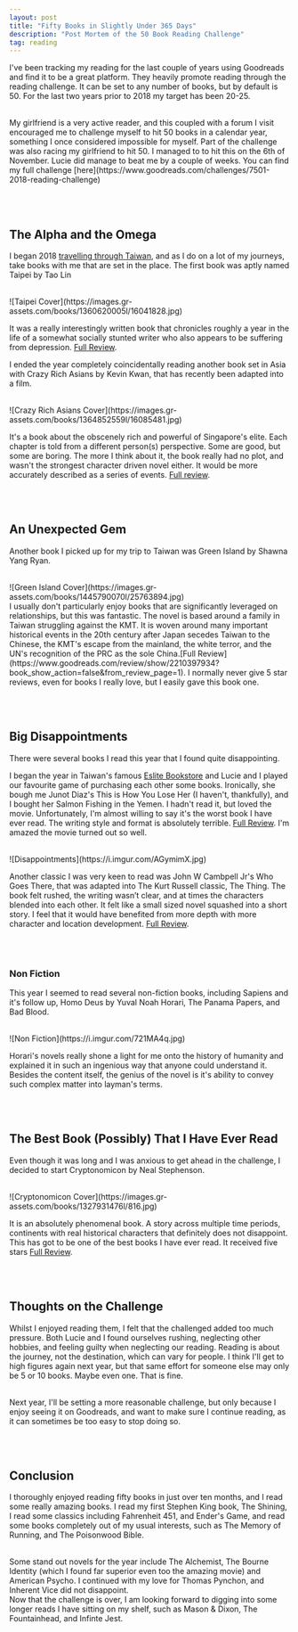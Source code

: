 ```yaml
---
layout: post
title: "Fifty Books in Slightly Under 365 Days"
description: "Post Mortem of the 50 Book Reading Challenge"
tag: reading
---
```

I've been tracking my reading for the last couple of years using Goodreads and find it to be a great platform. They heavily promote reading through the reading challenge. It can be set to any number of books, but by default is 50. For the last two years prior to 2018 my target has been 20-25. 

<br>
My girlfriend is a very active reader, and this coupled with a forum I visit encouraged me to challenge myself to hit 50 books in a calendar year, something I once considered impossible for myself. Part of the challenge was also racing my girlfriend to hit 50. I managed to to hit this on the 6th of November. Lucie did manage to beat me by a couple of weeks. You can find my full challenge [here](https://www.goodreads.com/challenges/7501-2018-reading-challenge) 

<br><br>
## The Alpha and the Omega
I began 2018 [travelling through Taiwan](https://www.flawlessrhetoric.com/Planes-Trains-and-Automobiles), and as I do on a lot of my journeys, take books with me that are set in the place. The first book was aptly named Taipei by Tao Lin

<br>
![Taipei Cover](https://images.gr-assets.com/books/1360620005l/16041828.jpg)
<br>

It was a really interestingly written book that chronicles roughly a year in the life of a somewhat socially stunted writer who also appears to be suffering from depression. [Full Review](https://www.goodreads.com/review/show/2235832319?book_show_action=false&from_review_page=1).

I ended the year completely coincidentally reading another book set in Asia with Crazy Rich Asians by Kevin Kwan, that has recently been adapted into a film.

<br>
![Crazy Rich Asians Cover](https://images.gr-assets.com/books/1364852559l/16085481.jpg)
<br>

It's a book about the obscenely rich and powerful of Singapore's elite. Each chapter is told from a different person(s) perspective. Some are good, but some are boring. The more I think about it, the book really had no plot, and wasn't the strongest character driven novel either. It would be more accurately described as a series of events. [Full review](https://www.goodreads.com/review/show/2585382603?book_show_action=false&from_review_page=1).

<br><br>
## An Unexpected Gem
Another book I picked up for my trip to Taiwan was Green Island by Shawna Yang Ryan.

<br>
![Green Island Cover](https://images.gr-assets.com/books/1445790070l/25763894.jpg)
<br>
I usually don't particularly enjoy books that are significantly leveraged on relationships, but this was fantastic. The novel is based around a family in Taiwan struggling against the KMT. It is woven around many important historical events in the 20th century after Japan secedes Taiwan to the Chinese, the KMT's escape from the mainland, the white terror, and the UN's recognition of the PRC as the sole China.[Full Review](https://www.goodreads.com/review/show/2210397934?book_show_action=false&from_review_page=1). I normally never give 5 star reviews, even for books I really love, but I easily gave this book one.



<br><br>
## Big Disappointments
There were several books I read this year that I found quite disappointing. 

I began the year in Taiwan's famous [Eslite Bookstore](https://sinosphere.blogs.nytimes.com/2015/01/18/saturday-night-in-taipei-and-the-cool-kids-are-at-the-bookstore/) and Lucie and I played our favourite game of purchasing each other some books. Ironically, she bough me Junot Diaz's This is How You Lose Her (I haven't, thankfully), and I bought her Salmon Fishing in the Yemen. I hadn't read it, but loved the movie. Unfortunately, I'm almost willing to say it's the worst book I have ever read. The writing style and format is absolutely terrible. [Full Review](https://www.goodreads.com/review/show/2247383020?book_show_action=false&from_review_page=1). I'm amazed the movie turned out so well. 

<br>
![Disappointments](https://i.imgur.com/AGymimX.jpg)
<br>

Another classic I was very keen to read was John W Cambpell Jr's Who Goes There, that was adapted into 
The Kurt Russell classic, The Thing. The book felt rushed, the writing wasn’t clear, and at times the characters blended into each other. It felt like a small sized novel squashed into a short story. I feel that it would have benefited from more depth with more character and location development. [Full Review](https://www.goodreads.com/review/show/1830083460?book_show_action=false&from_review_page=1).

<br><br>
### Non Fiction
This year I seemed to read several non-fiction books, including Sapiens and it's follow up, Homo Deus by Yuval Noah Horari, The Panama Papers, and Bad Blood.

<br>
![Non Fiction](https://i.imgur.com/721MA4q.jpg)
<br>

Horari's novels really shone a light for me onto the history of humanity and explained it in such an ingenious way that anyone could understand it. Besides the content itself, the genius of the novel is it's ability to convey such complex matter into layman's terms. 

<br><br>
## The Best Book (Possibly) That I Have Ever Read
Even though it was long and I was anxious to get ahead in the challenge, I decided to start Cryptonomicon by Neal Stephenson.

<br>
![Cryptonomicon Cover](https://images.gr-assets.com/books/1327931476l/816.jpg)
<br>

It is an absolutely phenomenal book. A story across multiple time periods, continents with real historical characters that definitely does not disappoint. This has got to be one of the best books I have ever read. It received five stars [Full Review](https://www.goodreads.com/review/show/2115430746?book_show_action=false&from_review_page=1).

<br><br>
## Thoughts on the Challenge
Whilst I enjoyed reading them, I felt that the challenged added too much pressure. Both Lucie and I found ourselves rushing, neglecting other hobbies, and feeling guilty when neglecting our reading. Reading is about the journey, not the destination, which can vary for people. I think I'll get to high figures again next year, but that same effort for someone else may only be 5 or 10 books. Maybe even one. That is fine.

<br>
Next year, I'll be setting a more reasonable challenge, but only because I enjoy seeing it on Goodreads, and want to make sure I continue reading, as it can sometimes be too easy to stop doing so.

<br><br>
## Conclusion
I thoroughly enjoyed reading fifty books in just over ten months, and I read some really amazing books. I read my first Stephen King book, The Shining, I read some classics including Fahrenheit 451, and Ender's Game, and read some books completely out of my usual interests, such as The Memory of Running, and The Poisonwood Bible.

<br>
Some stand out novels for the year include The Alchemist, The Bourne Identity (which I found far superior even too the amazing movie) and American Psycho. I continued with my love for Thomas Pynchon, and Inherent Vice did not disappoint. 

<br>
Now that the challenge is over, I am looking forward to digging into some longer reads I have sitting on my shelf, such as Mason & Dixon, The Fountainhead, and Infinte Jest.

